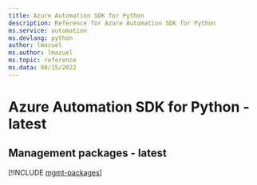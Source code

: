 ```yaml
---
title: Azure Automation SDK for Python
description: Reference for Azure Automation SDK for Python
ms.service: automation
ms.devlang: python
author: lmazuel
ms.author: lmazuel
ms.topic: reference
ms.data: 08/15/2022
---
```

# Azure Automation SDK for Python - latest

## Management packages - latest
[!INCLUDE [mgmt-packages](automation-mgmt-index.md)]